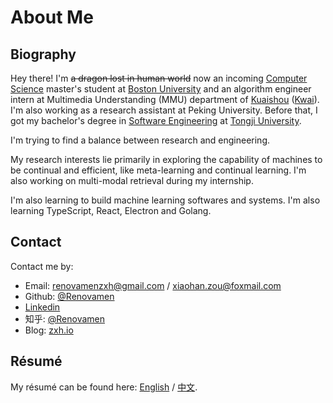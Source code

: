 # About Me

## Biography

Hey there! I'm ~~a dragon lost in human world~~ now an incoming [Computer Science](https://www.bu.edu/cs/) master's student at [Boston University](https://www.bu.edu/) and an algorithm engineer intern at Multimedia Understanding (MMU) department of [Kuaishou](https://www.kuaishou.com/) ([Kwai](https://www.kwai.com/)). I'm also working as a research assistant at Peking University. Before that, I got my bachelor's degree in [Software Engineering](http://sse.tongji.edu.cn/) at [Tongji University](https://www.tongji.edu.cn/).

I'm trying to find a balance between research and engineering.

My research interests lie primarily in exploring the capability of machines to be continual and efficient, like meta-learning and continual learning. I'm also working on multi-modal retrieval during my internship.

I'm also learning to build machine learning softwares and systems. I'm also learning TypeScript, React, Electron and Golang.


## Contact

Contact me by:

- Email: [renovamenzxh@gmail.com](mailto:renovamenzxh@gmail.com) / [xiaohan.zou@foxmail.com](mailto:xiaohan.zou@foxmail.com)
- Github: [@Renovamen](https://github.com/Renovamen)
- [Linkedin](https://www.linkedin.com/in/xiaohan-zou)
- 知乎: [@Renovamen](https://www.zhihu.com/people/chao-neng-gui-su)
- Blog: [zxh.io](https://zxh.io)


## Résumé

My résumé can be found here: [English](https://zxh.io/files/cv/brief/en.pdf) / [中文](https://zxh.io/files/cv/brief/cn.pdf).
